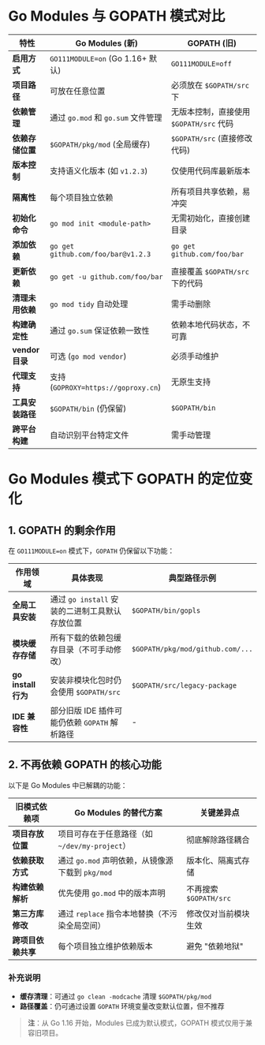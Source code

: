 # Go Modules 与 GOPATH 模式对比

| 特性                | Go Modules (新)                          | GOPATH (旧)                          |
|---------------------|-----------------------------------------|--------------------------------------|
| **启用方式**        | `GO111MODULE=on` (Go 1.16+ 默认)        | `GO111MODULE=off`                    |
| **项目路径**        | 可放在任意位置                          | 必须放在 `$GOPATH/src` 下             |
| **依赖管理**        | 通过 `go.mod` 和 `go.sum` 文件管理       | 无版本控制，直接使用 `$GOPATH/src` 代码 |
| **依赖存储位置**    | `$GOPATH/pkg/mod` (全局缓存)            | `$GOPATH/src` (直接修改代码)          |
| **版本控制**        | 支持语义化版本 (如 `v1.2.3`)            | 仅使用代码库最新版本                 |
| **隔离性**          | 每个项目独立依赖                        | 所有项目共享依赖，易冲突             |
| **初始化命令**      | `go mod init <module-path>`             | 无需初始化，直接创建目录             |
| **添加依赖**        | `go get github.com/foo/bar@v1.2.3`      | `go get github.com/foo/bar`          |
| **更新依赖**        | `go get -u github.com/foo/bar`          | 直接覆盖 `$GOPATH/src` 下的代码       |
| **清理未用依赖**    | `go mod tidy` 自动处理                  | 需手动删除                           |
| **构建确定性**      | 通过 `go.sum` 保证依赖一致性            | 依赖本地代码状态，不可靠             |
| **vendor 目录**     | 可选 (`go mod vendor`)                  | 必须手动维护                         |
| **代理支持**        | 支持 (`GOPROXY=https://goproxy.cn`)     | 无原生支持                           |
| **工具安装路径**    | `$GOPATH/bin` (仍保留)                  | `$GOPATH/bin`                        |
| **跨平台构建**      | 自动识别平台特定文件                    | 需手动管理                           |

# Go Modules 模式下 GOPATH 的定位变化

## 1. GOPATH 的剩余作用

在 `GO111MODULE=on` 模式下，`GOPATH` 仍保留以下功能：

| 作用领域           | 具体表现                                                                 | 典型路径示例                     |
|--------------------|--------------------------------------------------------------------------|----------------------------------|
| **全局工具安装**   | 通过 `go install` 安装的二进制工具默认存放位置                           | `$GOPATH/bin/gopls`             |
| **模块缓存存储**   | 所有下载的依赖包缓存目录（不可手动修改）                                 | `$GOPATH/pkg/mod/github.com/...` |
| **go install 行为** | 安装非模块化包时仍会使用 `$GOPATH/src`                                   | `$GOPATH/src/legacy-package`    |
| **IDE 兼容性**     | 部分旧版 IDE 插件可能仍依赖 `GOPATH` 解析路径                           | -                                |

## 2. 不再依赖 GOPATH 的核心功能

以下是 Go Modules 中已解耦的功能：

| 旧模式依赖项        | Go Modules 的替代方案                                                  | 关键差异点                     |
|---------------------|-----------------------------------------------------------------------|-------------------------------|
| **项目存放位置**    | 项目可存在于任意路径（如 `~/dev/my-project`）                         | 彻底解除路径耦合               |
| **依赖获取方式**    | 通过 `go.mod` 声明依赖，从镜像源下载到 `pkg/mod`                      | 版本化、隔离式存储             |
| **构建依赖解析**    | 优先使用 `go.mod` 中的版本声明                                        | 不再搜索 `$GOPATH/src`         |
| **第三方库修改**    | 通过 `replace` 指令本地替换（不污染全局空间）                         | 修改仅对当前模块生效           |
| **跨项目依赖共享**  | 每个项目独立维护依赖版本                                              | 避免 "依赖地狱"                |

### 补充说明
- **缓存清理**：可通过 `go clean -modcache` 清理 `$GOPATH/pkg/mod`
- **路径覆盖**：仍可通过设置 `GOPATH` 环境变量改变默认位置，但不推荐

> **注**：从 Go 1.16 开始，Modules 已成为默认模式，GOPATH 模式仅用于兼容旧项目。

